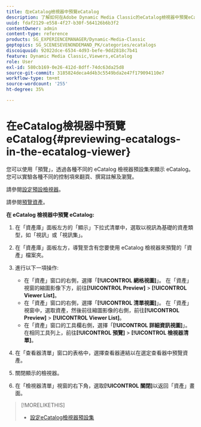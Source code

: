 ```yaml
---
title: 在eCatalog檢視器中預覽eCatalog
description: 了解如何在Adobe Dynamic Media Classic的eCatalog檢視器中預覽eCatalog。
uuid: fdaf2129-e558-4f27-b30f-564126b6b3f2
contentOwner: admin
content-type: reference
products: SG_EXPERIENCEMANAGER/Dynamic-Media-Classic
geptopics: SG_SCENESEVENONDEMAND_PK/categories/ecatalogs
discoiquuid: 92022dce-6534-4d93-befe-9dd2818c7b41
feature: Dynamic Media Classic,Viewers,eCatalog
role: User
exl-id: 580cb169-0e26-412d-8dff-74dc63da25d8
source-git-commit: 3185824deca4d4b3c5549bda2e47f179094110e7
workflow-type: tm+mt
source-wordcount: '255'
ht-degree: 35%

---
```


# 在eCatalog檢視器中預覽eCatalog{#previewing-ecatalogs-in-the-ecatalog-viewer}

您可以使用「預覽」，透過各種不同的 eCatalog 檢視器預設集來顯示 eCatalog。您可以實驗各種不同的控制項來翻頁、撰寫註解及瀏覽。

請參閱[設定預設檢視器](application-setup.md#configuring_default_viewers)。

請參閱[預覽資產](previewing-asset.md#previewing_an_asset)。

**在 eCatalog 檢視器中預覽 eCatalog:**

1. 在「資產庫」面板左方的「顯示」下拉式清單中，選取以視訊為基礎的資產類型，如「視訊」或「視訊集」。
1. 在「資產庫」面板左方，導覽至含有您要使用 eCatalog 檢視器來預覽的「資產」檔案夾。
1. 進行以下一項操作:

   * 在「資產」窗口的右側，選擇「**[!UICONTROL 網格視圖]**」。 在「資產」視窗的縮圖影像下方，前往&#x200B;**[!UICONTROL Preview]** > **[!UICONTROL Viewer List]**。
   * 在「資產」窗口的右側，選擇「**[!UICONTROL 清單視圖]**」。 在「資產」視窗中，選取資產，然後前往縮圖影像的右側，前往&#x200B;**[!UICONTROL Preview]** > **[!UICONTROL Viewer List]**。
   * 在「資產」窗口的工具欄右側，選擇「**[!UICONTROL 詳細資訊視圖]**」。 在相同工具列上，前往&#x200B;**[!UICONTROL 預覽]** > **[!UICONTROL 檢視器清單]**。

1. 在「查看器清單」窗口的表格中，選擇查看器連結以在選定查看器中預覽資產。
1. 關閉顯示的檢視器。
1. 在「檢視器清單」視窗的右下角，選取&#x200B;**[!UICONTROL 關閉]**&#x200B;以返回「資產」畫面。

>[!MORELIKETHIS]
>
>* [設定eCatalog檢視器預設集](setting-ecatalog-viewer-presets.md#setting_up_ecatalog_viewer_presets)


